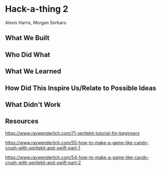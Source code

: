 # Hack-a-thing 2
Alexis Harris, Morgan Sorbaro

## What We Built

## Who Did What

## What We Learned

## How Did This Inspire Us/Relate to Possible Ideas

## What Didn't Work

## Resources

https://www.raywenderlich.com/71-spritekit-tutorial-for-beginners

https://www.raywenderlich.com/55-how-to-make-a-game-like-candy-crush-with-spritekit-and-swift-part-1

https://www.raywenderlich.com/54-how-to-make-a-game-like-candy-crush-with-spritekit-and-swift-part-2


